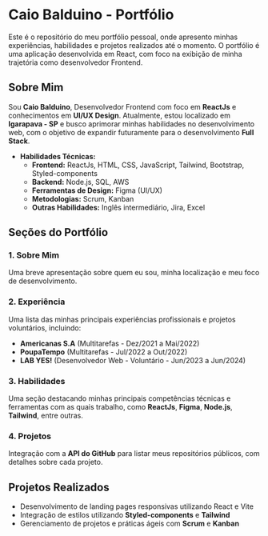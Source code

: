 # Caio Balduino - Portfólio

Este é o repositório do meu portfólio pessoal, onde apresento minhas experiências, habilidades e projetos realizados até o momento. O portfólio é uma aplicação desenvolvida em React, com foco na exibição de minha trajetória como desenvolvedor Frontend.

## Sobre Mim

Sou **Caio Balduino**, Desenvolvedor Frontend com foco em **ReactJs** e conhecimentos em **UI/UX Design**. Atualmente, estou localizado em **Igarapava - SP** e busco aprimorar minhas habilidades no desenvolvimento web, com o objetivo de expandir futuramente para o desenvolvimento **Full Stack**.

- **Habilidades Técnicas:**
  - **Frontend:** ReactJs, HTML, CSS, JavaScript, Tailwind, Bootstrap, Styled-components
  - **Backend:** Node.js, SQL, AWS
  - **Ferramentas de Design:** Figma (UI/UX)
  - **Metodologias:** Scrum, Kanban
  - **Outras Habilidades:** Inglês intermediário, Jira, Excel

## Seções do Portfólio

### 1. Sobre Mim
Uma breve apresentação sobre quem eu sou, minha localização e meu foco de desenvolvimento.

### 2. Experiência
Uma lista das minhas principais experiências profissionais e projetos voluntários, incluindo:

- **Americanas S.A** (Multitarefas - Dez/2021 a Mai/2022)
- **PoupaTempo** (Multitarefas - Jul/2022 a Out/2022)
- **LAB YES!** (Desenvolvedor Web - Voluntário - Jun/2023 a Jun/2024)

### 3. Habilidades
Uma seção destacando minhas principais competências técnicas e ferramentas com as quais trabalho, como **ReactJs**, **Figma**, **Node.js**, **Tailwind**, entre outras.

### 4. Projetos
Integração com a **API do GitHub** para listar meus repositórios públicos, com detalhes sobre cada projeto.

## Projetos Realizados

- Desenvolvimento de landing pages responsivas utilizando React e Vite
- Integração de estilos utilizando **Styled-components** e **Tailwind**
- Gerenciamento de projetos e práticas ágeis com **Scrum** e **Kanban**